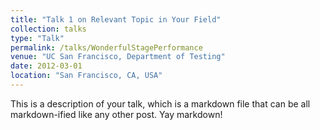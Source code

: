 ```yaml
---
title: "Talk 1 on Relevant Topic in Your Field"
collection: talks
type: "Talk"
permalink: /talks/WonderfulStagePerformance
venue: "UC San Francisco, Department of Testing"
date: 2012-03-01
location: "San Francisco, CA, USA"
---
```


This is a description of your talk, which is a markdown file that can be all markdown-ified like any other post. Yay markdown!
